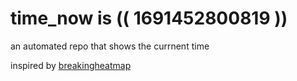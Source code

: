 # time_now is (( 1691452800819 ))

an automated repo that shows the currnent time

inspired by [breakingheatmap](https://github.com/breakingheatmap/breakingheatmap)
